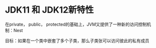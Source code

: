 # JDK11 和 JDK12新特性

在private， public， protected的基础上，JVM又提供了一种新的访问控制机制：Nest

目标：如果在一个类中嵌套了多个子类，那么子类张可以访问彼此的私有成员

